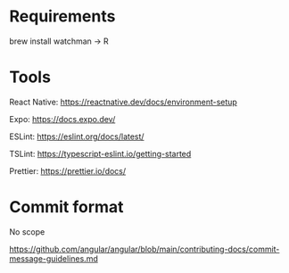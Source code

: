 # Requirements

brew install watchman -> R

# Tools

React Native: https://reactnative.dev/docs/environment-setup

Expo: https://docs.expo.dev/

ESLint: https://eslint.org/docs/latest/

TSLint: https://typescript-eslint.io/getting-started

Prettier: https://prettier.io/docs/

# Commit format

No scope

https://github.com/angular/angular/blob/main/contributing-docs/commit-message-guidelines.md
